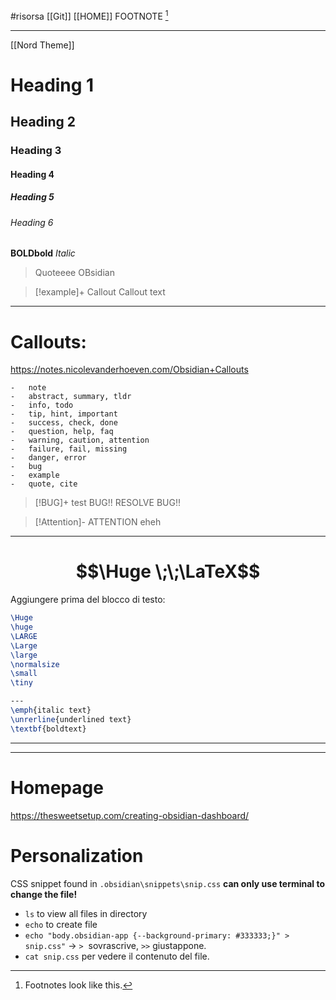 #risorsa 
[[Git]]
[[HOME]]
FOOTNOTE [^1]

---
[[Nord Theme]]

# Heading 1
## Heading 2
### Heading 3
#### Heading 4
##### Heading 5
###### Heading 6

**BOLDbold** *Italic* 

> Quoteeee 
> OBsidian

>[!example]+ Callout
>Callout text 






---
# Callouts: 

https://notes.nicolevanderhoeven.com/Obsidian+Callouts

	-   note
	-   abstract, summary, tldr
	-   info, todo
	-   tip, hint, important
	-   success, check, done
	-   question, help, faq
	-   warning, caution, attention
	-   failure, fail, missing
	-   danger, error
	-   bug
	-   example
	-   quote, cite


> [!BUG]+ test 
>  BUG!! RESOLVE BUG!! 

>[!Attention]- ATTENTION
> eheh

---

#  $$\Huge \;\;\LaTeX$$
Aggiungere prima del blocco di testo: 
```latex
\Huge
\huge
\LARGE
\Large
\large
\normalsize
\small
\tiny

---
\emph{italic text}
\unrerline{underlined text}
\textbf{boldtext}
```

---
[^1]: Footnotes look like this.
---

# Homepage
https://thesweetsetup.com/creating-obsidian-dashboard/


# Personalization
CSS snippet found in `.obsidian\snippets\snip.css`
**can only use terminal to change the file!**
- `ls` to view all files in directory
- `echo` to create file 
- `echo "body.obsidian-app {--background-primary: #333333;}" > snip.css"`  -> `>`  sovrascrive, `>>` giustappone. 
- `cat snip.css` per vedere il contenuto del file. 
